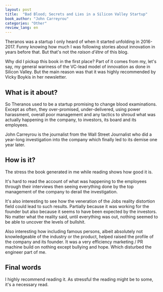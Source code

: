 ```yaml
---
layout: post
title:  "Bad Blood; Secrets and Lies in a Silicon Valley Startup"
book_author: "John Carreyrou"
categories: "Other"
review_lang: en
---
```


Theranos was a startup I only heard of when it started unfolding in 2016-2017. Funny knowing how much I was following stories about innovation in years before that. But that's not the *raison d'être* of this blog.

Why did I pickup this book in the first place? Part of it comes from my, let's say, my general wariness of the VC-lead model of innovation as done in Silicon Valley. But the main reason was that it was highly recommended by Vicky Boykis in her newsletter.

## What is it about?

So Theranos used to be a startup promising to change blood examinations. Except as often, they over-promised, under-delivered, using power harassment, overall poor management and any tactics to shroud what was actually happening in the company, to investors, its board and its employees.

John Carreyrou is the journalist from the Wall Street Journalist who did a year-long investigation into the company which finally led to its demise one year later.

## How is it?

The stress the book generated in me while reading shows how good it is.

It's hard to read the account of what was happening to the employees through their interviews then seeing everything done by the top management of the company to derail the investigation.

It's also interesting to see how the veneration of the Jobs reality distortion field could lead to such results. Partially because it was working for the founder but also because it seems to have been expected by the investors. No matter what the reality said, until everything was out, nothing seemed to be able to uncover the levels of bullshit.

Also interesting how including famous persons, albeit absolutely not knowledgeable of the industry or the product, helped raised the profile of the company and its founder. It was a very efficiency marketing / PR machine build on nothing except bullying and hope. Which disturbed the engineer part of me.

## Final words

I highly recommend reading it. As stressful the reading might be to some, it's a necessary read.
